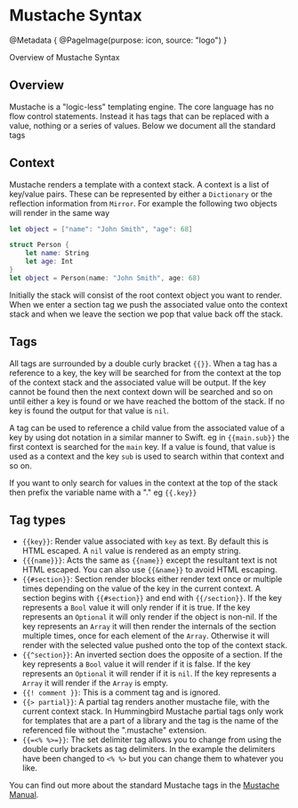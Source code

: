 # Mustache Syntax

@Metadata {
    @PageImage(purpose: icon, source: "logo")
}

Overview of Mustache Syntax

## Overview

Mustache is a "logic-less" templating engine. The core language has no flow control statements. Instead it has tags that can be replaced with a value, nothing or a series of values. Below we document all the standard tags

## Context

Mustache renders a template with a context stack. A context is a list of key/value pairs. These can be represented by either a `Dictionary` or the reflection information from `Mirror`. For example the following two objects will render in the same way
```swift
let object = ["name": "John Smith", "age": 68]
```
```swift
struct Person {
    let name: String
    let age: Int
}
let object = Person(name: "John Smith", age: 68)
```

Initially the stack will consist of the root context object you want to render. When we enter a section tag we push the associated value onto the context stack and when we leave the section we pop that value back off the stack.

## Tags

All tags are surrounded by a double curly bracket `{{}}`. When a tag has a reference to a key, the key will be searched for from the context at the top of the context stack and the associated value will be output. If the key cannot be found then the next context down will be searched and so on until either a key is found or we have reached the bottom of the stack. If no key is found the output for that value is `nil`. 

A tag can be used to reference a child value from the associated value of a key by using dot notation in a similar manner to Swift. eg in `{{main.sub}}` the first context is searched for the  `main` key. If a value is found, that value is used as a context and the key `sub` is used to search within that context and so on. 

If you want to only search for values in the context at the top of the stack then prefix the variable name with a "." eg `{{.key}}`

## Tag types

- `{{key}}`: Render value associated with `key` as text. By default this is HTML escaped. A `nil` value is rendered as an empty string.
- `{{{name}}}`: Acts the same as `{{name}}` except the resultant text is not HTML escaped. You can also use `{{&name}}` to avoid HTML escaping.
- `{{#section}}`: Section render blocks either render text once or multiple times depending on the value of the key in the current context. A section begins with `{{#section}}` and end with `{{/section}}`. If the key represents a `Bool` value it will only render if it is true. If the key represents an `Optional` it will only render if the object is non-nil. If the key represents an `Array` it will then render the internals of the section multiple times, once for each element of the `Array`. Otherwise it will render with the selected value pushed onto the top of the context stack.
- `{{^section}}`: An inverted section does the opposite of a section. If the key represents a `Bool` value it will render if it is false. If the key represents an `Optional` it will render if it is `nil`. If the key represents a `Array` it will render if the `Array` is empty.
- `{{! comment }}`: This is a comment tag and is ignored.
- `{{> partial}}`: A partial tag renders another mustache file, with the current context stack. In Hummingbird Mustache partial tags only work for templates that are a part of a library and the tag is the name of the referenced file without the ".mustache" extension.
- `{{=<% %>=}}`: The set delimiter tag allows you to change from using the double curly brackets as tag delimiters. In the example the delimiters have been changed to `<% %>` but you can change them to whatever you like.

You can find out more about the standard Mustache tags in the [Mustache Manual](https://mustache.github.io/mustache.5.html).
